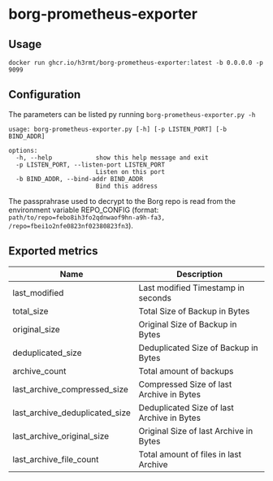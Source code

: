 # borg-prometheus-exporter

## Usage

``docker run ghcr.io/h3rmt/borg-prometheus-exporter:latest -b 0.0.0.0 -p 9099``

## Configuration

The parameters can be listed py running ``borg-prometheus-exporter.py -h``

```
usage: borg-prometheus-exporter.py [-h] [-p LISTEN_PORT] [-b BIND_ADDR]

options:
  -h, --help            show this help message and exit
  -p LISTEN_PORT, --listen-port LISTEN_PORT
                        Listen on this port
  -b BIND_ADDR, --bind-addr BIND_ADDR
                        Bind this address
```

The passprahrase used to decrypt to the Borg repo is read from the environment variable REPO_CONFIG (format:
``path/to/repo=febo8ih3fo2qdnwaof9hn-a9h-fa3, /repo=fbei1o2nfe0823nf02380823fn3``).

## Exported metrics

| Name                           | Description                                |
|--------------------------------|--------------------------------------------|
| last_modified                  | Last modified Timestamp in seconds         |
| total_size                     | Total Size of Backup in Bytes              |
| original_size                  | Original Size of Backup in Bytes           |
| deduplicated_size              | Deduplicated Size of Backup in Bytes       |
| archive_count                  | Total amount of backups                    |
| last_archive_compressed_size   | Compressed Size of last Archive in Bytes   |
| last_archive_deduplicated_size | Deduplicated Size of last Archive in Bytes |
| last_archive_original_size     | Original Size of last Archive in Bytes     |
| last_archive_file_count        | Total amount of files in last Archive      |